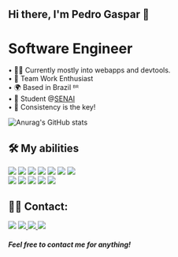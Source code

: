 ## Hi there, I'm Pedro Gaspar 👋

# Software Engineer <br />
• 👨‍💻 Currently mostly into webapps and devtools. <br />
• 🤝 Team Work Enthusiast <br />
• 🌍 Based in Brazil ᴮᴿ <br />
• 🏫 Student @<a href="https://sc.senai.br/" target="_blank">SENAI</a> <br />
• 💚 Consistency is the key! 
<br />

![Anurag's GitHub stats](https://github-readme-stats.vercel.app/api?username=PedroHGaspar&show_icons=true&count_private=true&theme=dark) <br />

## 🛠 My abilities

<img src="https://img.shields.io/badge/JavaScript-323330?style=for-the-badge&logo=javascript&logoColor=F7DF1E" />  <img src="https://img.shields.io/badge/React_Native-20232A?style=for-the-badge&logo=react&logoColor=61DAFB" /> <img src="https://img.shields.io/badge/Expo-1B1F23?style=for-the-badge&logo=expo&logoColor=white" />  <img src="https://img.shields.io/badge/React-20232A?style=for-the-badge&logo=react&logoColor=61DAFB" />  <img src="https://img.shields.io/badge/ThreeJs-black?style=for-the-badge&logo=three.js&logoColor=white" />  <img src="https://img.shields.io/badge/TypeScript-007ACC?style=for-the-badge&logo=typescript&logoColor=white" /> <img src="https://img.shields.io/badge/Node.js-43853D?style=for-the-badge&logo=node.js&logoColor=white" />
<br />
<img src="https://img.shields.io/badge/HTML5-E34F26?style=for-the-badge&logo=html5&logoColor=white" />  <img src="https://img.shields.io/badge/CSS3-1572B6?style=for-the-badge&logo=css3&logoColor=white" />  <img src="https://img.shields.io/badge/Sass-CC6699?style=for-the-badge&logo=sass&logoColor=white" />  <img src="https://img.shields.io/badge/Tailwind_CSS-38B2AC?style=for-the-badge&logo=tailwind-css&logoColor=white" />  <img src="https://img.shields.io/badge/firebase-ffca28?style=for-the-badge&logo=firebase&logoColor=black" />

## 🤝🏻 Contact:

<a href="https://www.linkedin.com/in/pedro-henrique-gaspar-826978239/"><img src="https://img.shields.io/badge/-LinkedIn-%230077B5?style=for-the-badge&logo=linkedin&logoColor=white" /></a> <a href="mailto:pedraoh498@gmail.com"><img src="https://img.shields.io/badge/Gmail-D14836?style=for-the-badge&logo=gmail&logoColor=white" /> </a> <a href="mailto:ordep12@hotmail.com.br"><img src="https://img.shields.io/badge/Microsoft_Outlook-0078D4?style=for-the-badge&logo=microsoft-outlook&logoColor=white" /> </a> <a href="https://www.instagram.com/pedroggaspar"><img src="https://img.shields.io/badge/-Instagram-%23E4405F?style=for-the-badge&logo=instagram&logoColor=white" /></a>
<br>

##### Feel free to contact me for anything!



